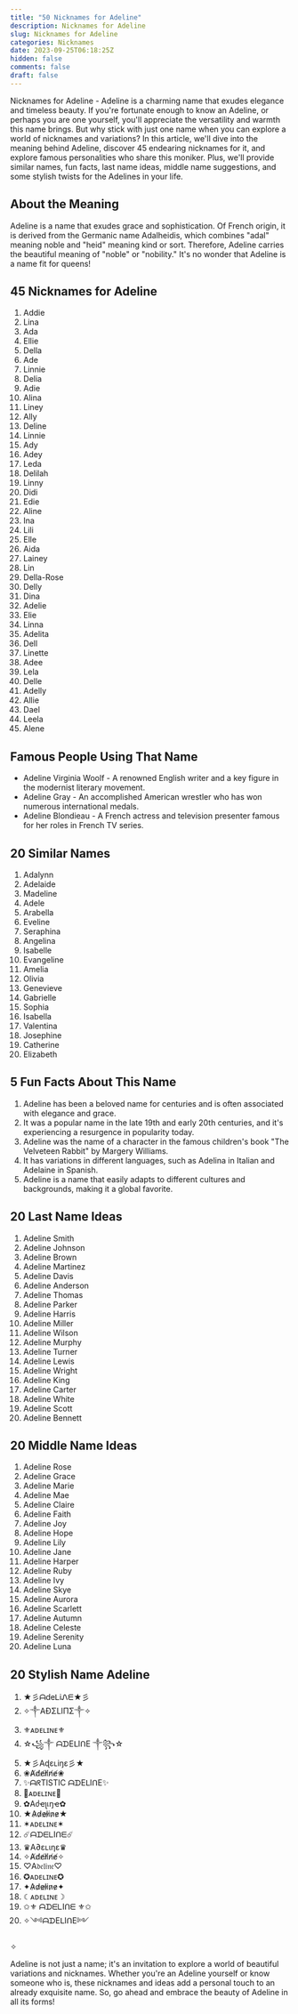 ```yaml
---
title: "50 Nicknames for Adeline"
description: Nicknames for Adeline
slug: Nicknames for Adeline
categories: Nicknames
date: 2023-09-25T06:18:25Z
hidden: false
comments: false
draft: false
---
```


Nicknames for Adeline - Adeline is a charming name that exudes elegance and timeless beauty. If you're fortunate enough to know an Adeline, or perhaps you are one yourself, you'll appreciate the versatility and warmth this name brings. But why stick with just one name when you can explore a world of nicknames and variations? In this article, we'll dive into the meaning behind Adeline, discover 45 endearing nicknames for it, and explore famous personalities who share this moniker. Plus, we'll provide similar names, fun facts, last name ideas, middle name suggestions, and some stylish twists for the Adelines in your life.

## About the Meaning

Adeline is a name that exudes grace and sophistication. Of French origin, it is derived from the Germanic name Adalheidis, which combines "adal" meaning noble and "heid" meaning kind or sort. Therefore, Adeline carries the beautiful meaning of "noble" or "nobility." It's no wonder that Adeline is a name fit for queens!

## 45 Nicknames for Adeline

1. Addie
2. Lina
3. Ada
4. Ellie
5. Della
6. Ade
7. Linnie
8. Delia
9. Adie
10. Alina
11. Liney
12. Ally
13. Deline
14. Linnie
15. Ady
16. Adey
17. Leda
18. Delilah
19. Linny
20. Didi
21. Edie
22. Aline
23. Ina
24. Lili
25. Elle
26. Aida
27. Lainey
28. Lin
29. Della-Rose
30. Delly
31. Dina
32. Adelie
33. Elie
34. Linna
35. Adelita
36. Dell
37. Linette
38. Adee
39. Lela
40. Delle
41. Adelly
42. Allie
43. Dael
44. Leela
45. Alene

## Famous People Using That Name

- Adeline Virginia Woolf - A renowned English writer and a key figure in the modernist literary movement.
- Adeline Gray - An accomplished American wrestler who has won numerous international medals.
- Adeline Blondieau - A French actress and television presenter famous for her roles in French TV series.

## 20 Similar Names

1. Adalynn
2. Adelaide
3. Madeline
4. Adele
5. Arabella
6. Eveline
7. Seraphina
8. Angelina
9. Isabelle
10. Evangeline
11. Amelia
12. Olivia
13. Genevieve
14. Gabrielle
15. Sophia
16. Isabella
17. Valentina
18. Josephine
19. Catherine
20. Elizabeth

## 5 Fun Facts About This Name

1. Adeline has been a beloved name for centuries and is often associated with elegance and grace.
2. It was a popular name in the late 19th and early 20th centuries, and it's experiencing a resurgence in popularity today.
3. Adeline was the name of a character in the famous children's book "The Velveteen Rabbit" by Margery Williams.
4. It has variations in different languages, such as Adelina in Italian and Adelaine in Spanish.
5. Adeline is a name that easily adapts to different cultures and backgrounds, making it a global favorite.

## 20 Last Name Ideas

1. Adeline Smith
2. Adeline Johnson
3. Adeline Brown
4. Adeline Martinez
5. Adeline Davis
6. Adeline Anderson
7. Adeline Thomas
8. Adeline Parker
9. Adeline Harris
10. Adeline Miller
11. Adeline Wilson
12. Adeline Murphy
13. Adeline Turner
14. Adeline Lewis
15. Adeline Wright
16. Adeline King
17. Adeline Carter
18. Adeline White
19. Adeline Scott
20. Adeline Bennett

## 20 Middle Name Ideas

1. Adeline Rose
2. Adeline Grace
3. Adeline Marie
4. Adeline Mae
5. Adeline Claire
6. Adeline Faith
7. Adeline Joy
8. Adeline Hope
9. Adeline Lily
10. Adeline Jane
11. Adeline Harper
12. Adeline Ruby
13. Adeline Ivy
14. Adeline Skye
15. Adeline Aurora
16. Adeline Scarlett
17. Adeline Autumn
18. Adeline Celeste
19. Adeline Serenity
20. Adeline Luna

## 20 Stylish Name Adeline

1. ★彡ᗩdeᏞiᏁᗴ★彡
2. ✧༒AÐΣLIПΣ༒✧
3. ⚜️ᴀᴅᴇʟɪɴᴇ⚜️
4. ☆꧁༒ ᗩᗪEᒪIᑎE ༒꧂☆
5. ★彡Aɖɛʟiŋɛ彡★
6. ❀A̸d̸e̸l̸i̸n̸e̸❀
7. ✨ᗩᖇTISTIC ᗩᗪEᒪIᑎE✨
8. 🌙ᴀᴅᴇʟɪɴᴇ🌙
9. ✿Aძҽʅเŋҽ✿
10. ★A̷d̷e̷l̷i̷n̷e̷★
11. ✶ᴀᴅᴇʟɪɴᴇ✶
12. ☄️ᗩᗪᗴᒪIᑎᗴ☄️
13. ♛A∂ɛʟιηɛ♛
14. ✧A̸d̸e̸l̸i̸n̸e̸✧
15. ♡A𝔡𝔢𝔩𝔦𝔫𝔢♡
16. ✪ᴀᴅᴇʟɪɴᴇ✪
17. ✦A̷d̷e̷l̷i̷n̷e̷✦
18. ☾ᴀᴅᴇʟɪɴᴇ☽
19. ✩⚜️ ᗩᗪᗴᒪIᑎᗴ ⚜️✩
20. ✧༺ᗩᗪEᒪIᑎE༻

✧

Adeline is not just a name; it's an invitation to explore a world of beautiful variations and nicknames. Whether you're an Adeline yourself or know someone who is, these nicknames and ideas add a personal touch to an already exquisite name. So, go ahead and embrace the beauty of Adeline in all its forms!